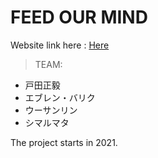 # FEED OUR MIND
Website link here : [Here ](https://www.feedourmind.com/)

> TEAM: 

 - 戸田正毅
 - エブレン・バリク
 - ウーサンリン
 - シマルマタ


The project starts in 2021.
